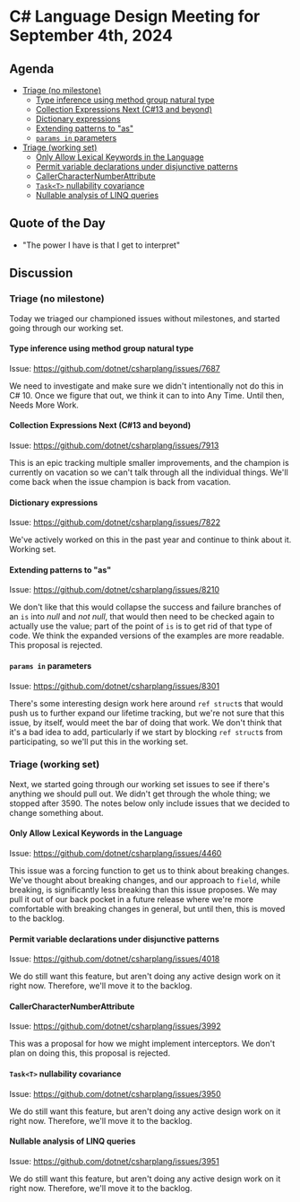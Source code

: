 # C# Language Design Meeting for September 4th, 2024

## Agenda

- [Triage (no milestone)](#triage-no-milestone)
    - [Type inference using method group natural type](#type-inference-using-method-group-natural-type)
    - [Collection Expressions Next (C#13 and beyond)](#collection-expressions-next-c13-and-beyond)
    - [Dictionary expressions](#dictionary-expressions)
    - [Extending patterns to "as"](#extending-patterns-to-as)
    - [`params in` parameters](#params-in-parameters)
- [Triage (working set)](#triage-working-set)
    - [Only Allow Lexical Keywords in the Language](#only-allow-lexical-keywords-in-the-language)
    - [Permit variable declarations under disjunctive patterns](#permit-variable-declarations-under-disjunctive-patterns)
    - [CallerCharacterNumberAttribute](#callercharacternumberattribute)
    - [`Task<T>` nullability covariance](#taskt-nullability-covariance)
    - [Nullable analysis of LINQ queries](#nullable-analysis-of-linq-queries)

## Quote of the Day

- "The power I have is that I get to interpret"

## Discussion

### Triage (no milestone)

Today we triaged our championed issues without milestones, and started going through our working set.

#### Type inference using method group natural type

Issue: https://github.com/dotnet/csharplang/issues/7687

We need to investigate and make sure we didn't intentionally not do this in C# 10. Once we figure that out, we think it can to into Any Time. Until then, Needs More Work.

#### Collection Expressions Next (C#13 and beyond)

Issue: https://github.com/dotnet/csharplang/issues/7913

This is an epic tracking multiple smaller improvements, and the champion is currently on vacation so we can't talk through all the individual things. We'll come back when the issue
champion is back from vacation.

#### Dictionary expressions

Issue: https://github.com/dotnet/csharplang/issues/7822

We've actively worked on this in the past year and continue to think about it. Working set.

#### Extending patterns to "as"

Issue: https://github.com/dotnet/csharplang/issues/8210

We don't like that this would collapse the success and failure branches of an `is` into _null_ and _not null_, that would then need to be checked again to actually use the value; part
of the point of `is` is to get rid of that type of code. We think the expanded versions of the examples are more readable. This proposal is rejected.

#### `params in` parameters

Issue: https://github.com/dotnet/csharplang/issues/8301

There's some interesting design work here around `ref struct`s that would push us to further expand our lifetime tracking, but we're not sure that this issue, by itself, would meet
the bar of doing that work. We don't think that it's a bad idea to add, particularly if we start by blocking `ref struct`s from participating, so we'll put this in the working set.

### Triage (working set)

Next, we started going through our working set issues to see if there's anything we should pull out. We didn't get through the whole thing; we stopped after 3590. The notes below
only include issues that we decided to change something about.

#### Only Allow Lexical Keywords in the Language

Issue: https://github.com/dotnet/csharplang/issues/4460

This issue was a forcing function to get us to think about breaking changes. We've thought about breaking changes, and our approach to `field`, while breaking, is significantly less
breaking than this issue proposes. We may pull it out of our back pocket in a future release where we're more comfortable with breaking changes in general, but until then, this is
moved to the backlog.

#### Permit variable declarations under disjunctive patterns

Issue: https://github.com/dotnet/csharplang/issues/4018

We do still want this feature, but aren't doing any active design work on it right now. Therefore, we'll move it to the backlog.

#### CallerCharacterNumberAttribute

Issue: https://github.com/dotnet/csharplang/issues/3992

This was a proposal for how we might implement interceptors. We don't plan on doing this, this proposal is rejected.

#### `Task<T>` nullability covariance

Issue: https://github.com/dotnet/csharplang/issues/3950

We do still want this feature, but aren't doing any active design work on it right now. Therefore, we'll move it to the backlog.

#### Nullable analysis of LINQ queries

Issue: https://github.com/dotnet/csharplang/issues/3951

We do still want this feature, but aren't doing any active design work on it right now. Therefore, we'll move it to the backlog.
